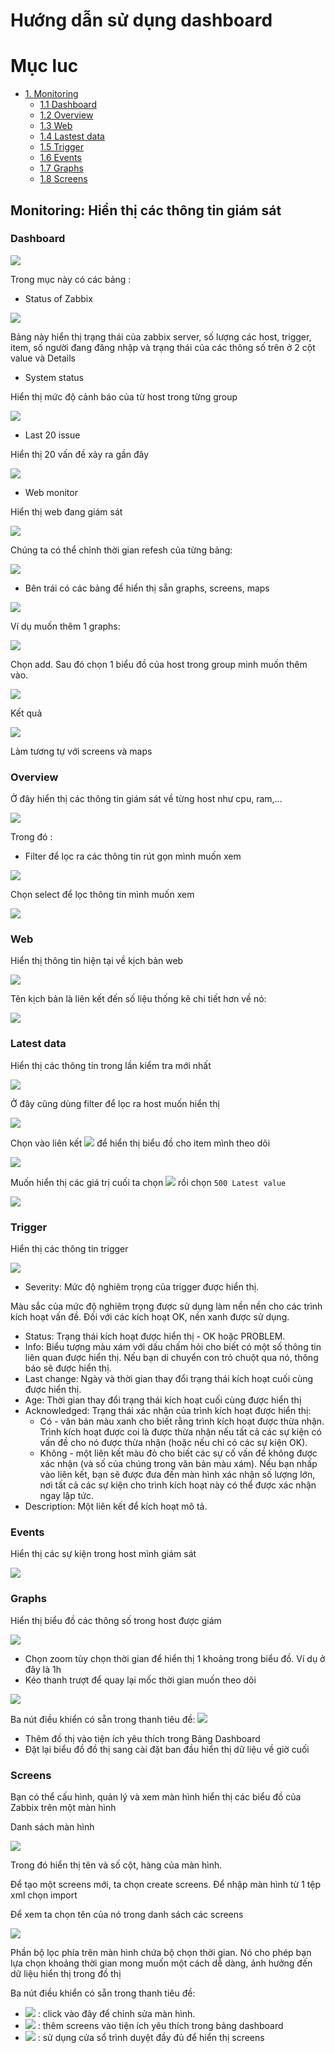# Hướng dẫn sử dụng dashboard
# Mục luc
- [1. Monitoring](#1)
  + [1.1 Dashboard](#2)
  + [1.2 Overview](#3)
  + [1.3 Web](#9)
  + [1.4 Lastest data](#4)
  + [1.5 Trigger](#5)
  + [1.6 Events](#6)
  + [1.7 Graphs](#7)
  + [1.8 Screens](#8)

<a name="1"></a>
## Monitoring: Hiển thị các thông tin giám sát

<a name="2"></a>
### Dashboard

<img src="http://i.imgur.com/Hn86zBs.png">

Trong mục này có các bảng :

- Status of Zabbix

<img src="http://i.imgur.com/4Ew97jx.png">

Bảng này hiển thị trạng thái của zabbix server, số lượng các host, trigger, item, số người đang đăng nhập và trạng thái của các thông số trên ở 2 cột value và Details

- System status

Hiển thị mức độ cảnh báo của từ host trong từng group

<img src="http://i.imgur.com/JpaXLgC.png">

- Last 20 issue

Hiển thị 20 vấn đề xảy ra gần đây

<img src="http://i.imgur.com/JGrcPKJ.png">

- Web monitor

Hiển thị web đang giám sát

<img src="http://i.imgur.com/9MUdKKh.png">

Chúng ta có thể chỉnh thời gian refesh của từng bảng:

<img src="http://i.imgur.com/sKzX8QF.png">

- Bên trái có các bảng để hiển thị sẵn graphs, screens, maps

<img src="http://i.imgur.com/aWE2qWW.png">

Ví dụ muốn thêm 1 graphs:

<img	src="http://i.imgur.com/VYsIsg0.png">

Chọn add. Sau đó chọn 1 biểu đồ của host trong group minh muốn thêm vào.

<img src="http://i.imgur.com/D6BgxtA.png">

Kết quả

<img src="http://i.imgur.com/O5zgPuK.png">

Làm tương tự với screens và maps

<a name="3"></a>
### Overview

Ở đây hiển thị các thông tin giám sát về từng host như cpu, ram,...

<img src="http://i.imgur.com/vd4u65h.png">

Trong đó :

- Filter để lọc ra các thông tin rút gọn mình muốn xem

<img src="http://i.imgur.com/xBWCycw.png">

Chọn select để lọc thông tin mình muốn xem

<img src="http://i.imgur.com/UHvQ6lR.png">

<a name="9"></a>
### Web
Hiển thị thông tin hiện tại về kịch bản web

<img src="http://i.imgur.com/6ToIu0K.png">

Tên kịch bản là liên kết đến số liệu thống kê chi tiết hơn về nó:

<img src="http://i.imgur.com/W5P6LU9.png">

<a name="4"></a>
### Latest data

Hiển thị các thông tin trong lần kiểm tra mới nhất

<img src="http://i.imgur.com/ZmeNzDN.png">

Ở đây cũng dùng filter để lọc ra host muốn hiển thị

<img src="http://i.imgur.com/4wIJASQ.png">

Chọn vào liên kết <img src="http://i.imgur.com/7mVHPi2.png"> để hiển thị biểu đồ cho item mình theo dõi

<img src="http://i.imgur.com/ryazVRr.png">

Muốn hiển thị các giá trị cuối ta chọn <img src="http://i.imgur.com/U34CkMf.png"> rồi chọn `500 Latest value`

<img src="http://i.imgur.com/Cranb3H.png">

<a name="5"></a>
### Trigger

Hiển thị các thông tin trigger

<img src="http://i.imgur.com/Uwpb0fF.png">

- Severity:
Mức độ nghiêm trọng của trigger được hiển thị.

Màu sắc của mức độ nghiêm trọng được sử dụng làm nền nền cho các trình kích hoạt vấn đề. Đối với các kích hoạt OK, nền xanh được sử dụng.
- Status: Trạng thái kích hoạt được hiển thị - OK hoặc PROBLEM.
- Info: Biểu tượng màu xám với dấu chấm hỏi cho biết có một số thông tin liên quan được hiển thị. Nếu bạn di chuyển con trỏ chuột qua nó, thông báo sẽ được hiển thị.
- Last change: Ngày và thời gian thay đổi trạng thái kích hoạt cuối cùng được hiển thị.
- Age: Thời gian thay đổi trạng thái kích hoạt cuối cùng được hiển thị
- Acknowledged: Trạng thái xác nhận của trình kích hoạt được hiển thị:
  + Có - văn bản màu xanh cho biết rằng trình kích hoạt được thừa nhận. Trình kích hoạt được coi là được thừa nhận nếu tất cả các sự kiện có vấn đề cho nó được thừa nhận (hoặc nếu chỉ có các sự kiện OK).
  + Không - một liên kết màu đỏ cho biết các sự cố vấn đề không được xác nhận (và số của chúng trong văn bản màu xám).
Nếu bạn nhấp vào liên kết, bạn sẽ được đưa đến màn hình xác nhận số lượng lớn, nơi tất cả các sự kiện cho trình kích hoạt này có thể được xác nhận ngay lập tức.
- Description: Một liên kết để kích hoạt mô tả.

<a name="6"></a>
### Events

Hiển thị các sự kiện trong host mình giám sát

<img src="http://i.imgur.com/J0P70ee.png">

<a name="7"></a>
### Graphs

Hiển thị biểu đồ các thông số trong host được giám

<img src="http://i.imgur.com/cvn8ycm.png">

- Chọn zoom tùy chọn thời gian để hiển thị 1 khoảng trong biểu đồ. Ví dụ ở đây là 1h
- Kéo thanh trượt để quay lại mốc thời gian muốn theo dõi

<img src="http://i.imgur.com/LNKXUIE.png">

Ba nút điều khiển có sẵn trong thanh tiêu đề:   <img src="http://i.imgur.com/yO7wfMc.png">

-  Thêm đồ thị vào tiện ích yêu thích trong Bảng Dashboard
-  Đặt lại biểu đồ đồ thị sang cài đặt ban đầu hiển thị dữ liệu về giờ cuối

<a name="8"></a>
### Screens

Bạn có thể cấu hình, quản lý và xem màn hình hiển thị các biểu đồ của Zabbix trên một màn hình

Danh sách màn hình

<img src="http://i.imgur.com/fiOKgQn.png">

Trong đó hiển thị tên và số cột, hàng của màn hình.

Để tạo một screens mới, ta chọn create screens. Để nhập màn hình từ 1 tệp xml chọn import

Để xem ta chọn tên của nó trong danh sách các screens

<img src="http://i.imgur.com/gnkSpQM.png">

Phần bộ lọc phía trên màn hình chứa bộ chọn thời gian. Nó cho phép bạn lựa chọn khoảng thời gian mong muốn một cách dễ dàng, ảnh hưởng đến dữ liệu hiển thị trong đồ thị

Ba nút điều khiển có sẵn trong thanh tiêu đề:
- <img src="http://i.imgur.com/KOcxem1.png"> : click vào đây để chỉnh sửa màn hình.
- <img src="http://i.imgur.com/tI2IWIB.png"> : thêm screens vào tiện ích yêu thích trong bảng dashboard
- <img src="http://i.imgur.com/Px8aTY0.png"> : sử dụng cửa sổ trình duyệt đầy đủ để hiển thị screens
